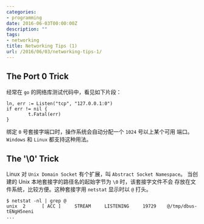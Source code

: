 ```yaml
---
categories:
- programming
date: 2016-06-03T00:00:00Z
description: ""
tags:
- networking
title: Networking Tips (1)
url: /2016/06/03/networking-tips-1/
---
```



## The Port 0 Trick

经常在 `go` 的网络库测试代码中，看见如下片段：

```
ln, err := Listen("tcp", "127.0.0.1:0")
if err != nil {
        t.Fatal(err)
}
```

绑定 `0` 号套接字端口时，操作系统会自动分配一个 `1024` 号以上某个可用
端口。`Windows` 和 `Linux` 都支持这种用法。

## The '\0' Trick

Linux 对 `Unix Domain Socket` 有个扩展，叫 `Abstract Socket Namespace`。
当创建的 Unix 本地套接字的路径名的起始字节为 `\0` 时，该套接字文件不会
存放在文件系统，比较方便。这种套接字用 `netstat` 显示时以 `@` 打头。

```
$ netstat -nl | grep @
unix  2      [ ACC ]     STREAM     LISTENING     19729    @/tmp/dbus-tENgH5neni
...
```
